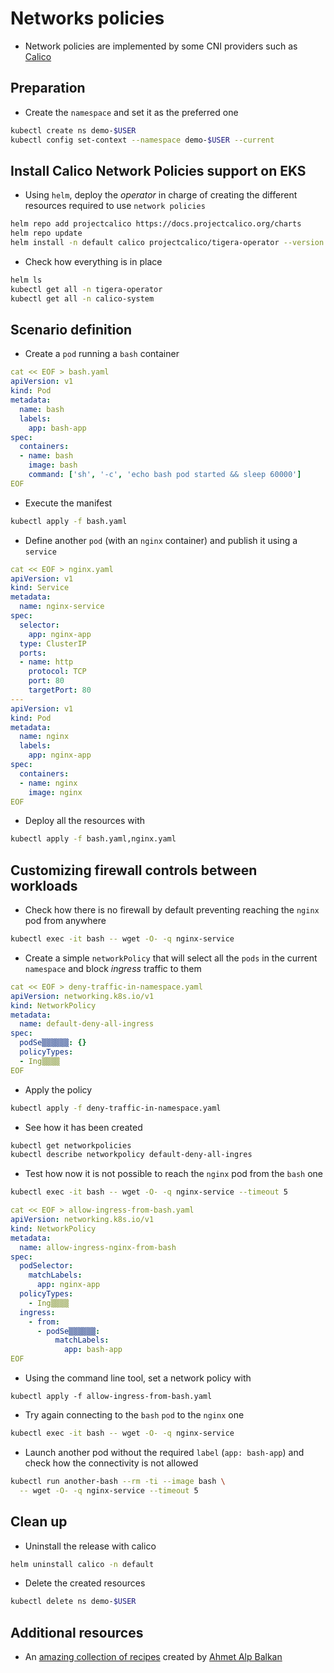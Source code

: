 # Networks policies

* Network policies are implemented by some CNI providers such as [Calico](https://docs.projectcalico.org/v2.0/getting-started/kubernetes/)

## Preparation

* Create the `namespace` and set it as the preferred one

```bash
kubectl create ns demo-$USER
kubectl config set-context --namespace demo-$USER --current
```

## Install Calico Network Policies support on EKS

* Using `helm`, deploy the *operator* in charge of creating the different resources required to use `network policies`

```bash
helm repo add projectcalico https://docs.projectcalico.org/charts
helm repo update
helm install -n default calico projectcalico/tigera-operator --version v3.21.4
```

* Check how everything is in place

```bash
helm ls
kubectl get all -n tigera-operator
kubectl get all -n calico-system
```

## Scenario definition

* Create a `pod` running a `bash` container 

```yaml
cat << EOF > bash.yaml
apiVersion: v1
kind: Pod
metadata:
  name: bash
  labels:
    app: bash-app
spec:
  containers:
  - name: bash
    image: bash
    command: ['sh', '-c', 'echo bash pod started && sleep 60000']
EOF
```

* Execute the manifest

```bash
kubectl apply -f bash.yaml
```

* Define another `pod` (with an `nginx` container) and publish it using a `service`

```yaml
cat << EOF > nginx.yaml
apiVersion: v1
kind: Service
metadata:
  name: nginx-service
spec:
  selector:
    app: nginx-app
  type: ClusterIP
  ports:
  - name: http
    protocol: TCP
    port: 80
    targetPort: 80
---
apiVersion: v1
kind: Pod
metadata:
  name: nginx
  labels:
    app: nginx-app
spec:
  containers:
  - name: nginx
    image: nginx
EOF
```

* Deploy all the resources with

```bash
kubectl apply -f bash.yaml,nginx.yaml
```

## Customizing firewall controls between workloads

* Check how there is no firewall by default preventing reaching the `nginx` pod from anywhere

```bash
kubectl exec -it bash -- wget -O- -q nginx-service
```

* Create a simple `networkPolicy` that will select all the `pods` in the current `namespace` and block *ingress* traffic to them

```yaml
cat << EOF > deny-traffic-in-namespace.yaml
apiVersion: networking.k8s.io/v1
kind: NetworkPolicy
metadata:
  name: default-deny-all-ingress
spec:
  podSe▒▒▒▒▒▒: {}
  policyTypes:
  - Ing▒▒▒▒
EOF
```

* Apply the policy

```bash
kubectl apply -f deny-traffic-in-namespace.yaml
```

* See how it has been created

```bash
kubectl get networkpolicies
kubectl describe networkpolicy default-deny-all-ingres
```

* Test how now it is not possible to reach the `nginx` pod from the `bash` one

```bash
kubectl exec -it bash -- wget -O- -q nginx-service --timeout 5
```

```yaml
cat << EOF > allow-ingress-from-bash.yaml
apiVersion: networking.k8s.io/v1
kind: NetworkPolicy
metadata:
  name: allow-ingress-nginx-from-bash
spec:
  podSelector:
    matchLabels:
      app: nginx-app
  policyTypes:
    - Ing▒▒▒▒
  ingress:
    - from:
      - podSe▒▒▒▒▒▒:
          matchLabels:
            app: bash-app
EOF
```

* Using the command line tool, set a network policy with 

```
kubectl apply -f allow-ingress-from-bash.yaml
```

* Try again connecting to the `bash` `pod` to the `nginx` one

```bash
kubectl exec -it bash -- wget -O- -q nginx-service
```


* Launch another pod without the required `label` (`app: bash-app`) and check how the connectivity is not allowed 

```bash
kubectl run another-bash --rm -ti --image bash \
  -- wget -O- -q nginx-service --timeout 5
```

## Clean up

* Uninstall the release with calico

```bash
helm uninstall calico -n default
```

* Delete the created resources

```bash
kubectl delete ns demo-$USER
```

## Additional resources

* An [amazing collection of recipes](
https://github.com/ahmetb/kubernetes-network-policy-recipes
) created by [Ahmet Alp Balkan](https://github.com/ahmetb)
